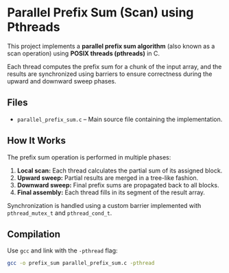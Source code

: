 # Parallel Prefix Sum (Scan) using Pthreads

This project implements a **parallel prefix sum algorithm** (also known as a scan operation) using **POSIX threads (pthreads)** in C.

Each thread computes the prefix sum for a chunk of the input array, and the results are synchronized using barriers to ensure correctness during the upward and downward sweep phases.

## Files

- `parallel_prefix_sum.c` – Main source file containing the implementation.

## How It Works

The prefix sum operation is performed in multiple phases:
1. **Local scan:** Each thread calculates the partial sum of its assigned block.
2. **Upward sweep:** Partial results are merged in a tree-like fashion.
3. **Downward sweep:** Final prefix sums are propagated back to all blocks.
4. **Final assembly:** Each thread fills in its segment of the result array.

Synchronization is handled using a custom barrier implemented with `pthread_mutex_t` and `pthread_cond_t`.

## Compilation

Use `gcc` and link with the `-pthread` flag:

```bash
gcc -o prefix_sum parallel_prefix_sum.c -pthread
